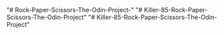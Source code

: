 "# Rock-Paper-Scissors-The-Odin-Project-" 
"# Killer-85-Rock-Paper-Scissors-The-Odin-Project" 
"# Killer-85-Rock-Paper-Scissors-The-Odin-Project" 
